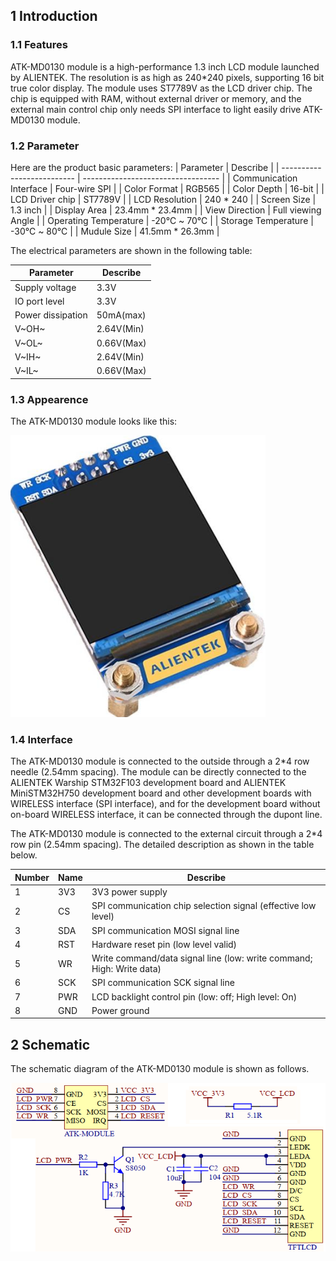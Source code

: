 ## 1 Introduction

### 1.1 Features
ATK-MD0130 module is a high-performance 1.3 inch LCD module launched by ALIENTEK. The resolution is as high as 240*240 pixels, supporting 16 bit true color display. The module uses ST7789V as the LCD driver chip. The chip is equipped with RAM, without external driver or memory, and the external main control chip only needs SPI interface to light easily drive ATK-MD0130 module.

### 1.2 Parameter

Here are the product basic parameters: 
| Parameter                  | Describe                           |
| -------------------------- | ---------------------------------- |
| Communication Interface    | Four-wire SPI                      |
| Color Format               | RGB565                             |
| Color Depth                | 16-bit                             |
| LCD Driver chip            | ST7789V                            |
| LCD Resolution             | 240 * 240                          |
| Screen Size                | 1.3 inch                           |
| Display Area               | 23.4mm * 23.4mm                    |
| View Direction             | Full viewing Angle                 |
| Operating Temperature      | -20℃ ~ 70℃                       |
| Storage Temperature        | -30℃ ~ 80℃                       |
| Mudule Size                | 41.5mm * 26.3mm                    |



The electrical parameters are shown in the following table:

| Parameter                  | Describe                           |
| -------------------------- | ---------------------------------- |        
| Supply voltage             | 3.3V                               |
| IO port level              | 3.3V                               |
| Power dissipation          | 50mA(max)                          |
| V~OH~                      | 2.64V(Min)                         |
| V~OL~                      | 0.66V(Max)                         |
| V~IH~                      | 2.64V(Min)                         |
| V~IL~                      | 0.66V(Max)                         |

### 1.3 Appearence

The ATK-MD0130 module looks like this:

![](./figures/1.3inchLCD.png)

### 1.4 Interface

The ATK-MD0130 module is connected to the outside through a 2*4 row needle (2.54mm spacing). The module can be directly connected to the ALIENTEK Warship STM32F103 development board and ALIENTEK MiniSTM32H750 development board and other development boards with WIRELESS interface (SPI interface), and for the development board without on-board WIRELESS interface, it can be connected through the dupont line.

The ATK-MD0130 module is connected to the external circuit through a 2*4 row pin (2.54mm spacing). The detailed description as shown in the table below.

| Number    | Name         | Describe                                                                |
| --------- |------------- | -----------------------------------------------------------             |
| 1         | 3V3          | 3V3 power supply                                                        |
| 2         | CS           | SPI communication chip selection signal (effective low level)           |
| 3         | SDA          | SPI communication MOSI signal line                                      |
| 4         | RST          | Hardware reset pin (low level valid)                                    |
| 5         | WR           | Write command/data signal line (low: write command; High: Write data)   |
| 6         | SCK          | SPI communication SCK signal line                                       |
| 7         | PWR          | LCD backlight control pin (low: off; High level: On)                    |
| 8         | GND          | Power ground                                                            |

## 2 Schematic

The schematic diagram of the ATK-MD0130 module is shown as follows.

![](./figures/sche.png)
